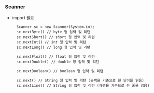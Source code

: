 ### Scanner

- import 필요

        Scanner sc = new Scanner(System.in);
        sc.nextByte() // byte 형 입력 및 리턴
        sc.nextShort() // short 형 입력 및 리턴
        sc.nextInt() // int 형 입력 및 리턴
        sc.nextLong() // long 형 입력 및 리턴

        sc.nextFloat() // float 형 입력 및 리턴
        sc.nextDouble() // double 형 입력 및 리턴

        sc.nextBoolean() // boolean 형 입력 및 리턴

        sc.next() // String 형 입력 및 리턴 (공백을 기준으로 한 단어를 읽음)
        sc.nextLine() // String 형 입력 및 리턴 (개행을 기준으로 한 줄을 읽음)
